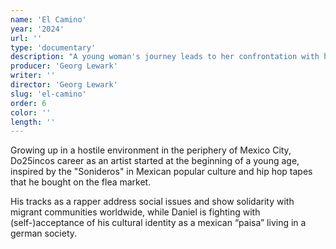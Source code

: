 ```yaml
---
name: 'El Camino'
year: '2024'
url: ''
type: 'documentary'
description: "A young woman's journey leads to her confrontation with her roots and acceptance of her hybrid identity."
producer: 'Georg Lewark'
writer: ''
director: 'Georg Lewark'
slug: 'el-camino'
order: 6
color: ''
length: ''
---
```


<script>
  import ExternalLink from '$lib/components/Link/ExternalLink.svelte';
  import Link from '$lib/components/Link/Link.svelte';  
</script>

Growing up in a hostile environment in the periphery of Mexico City, Do25incos career as an artist started at the beginning of a young age, inspired by the "Sonideros" in Mexican popular culture and hip hop tapes that he bought on the flea market.

His tracks as a rapper address social issues and show solidarity with migrant communities worldwide, while Daniel is fighting with (self-)acceptance of his cultural identity as a mexican “paisa” living in a german society.
